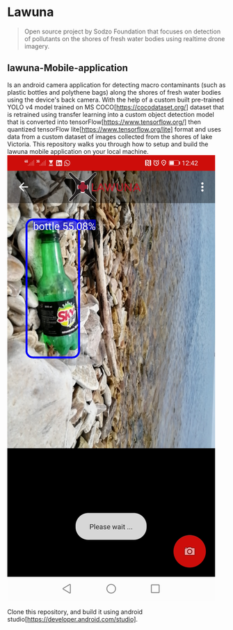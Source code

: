 # Lawuna
> Open source project by Sodzo Foundation that focuses on detection of pollutants on the shores of fresh water bodies using realtime drone imagery.

## lawuna-Mobile-application
Is an android camera application for detecting macro contaminants (such as plastic bottles and polythene bags) along the shores of fresh water bodies using the device's back camera. With the help of a custom built pre-trained YOLO v4 model trained on MS COCO[https://cocodataset.org/] dataset that is retrained using transfer learning into a custom object detection model that is converted into tensorFlow[https://www.tensorflow.org/] then quantized tensorFlow lite[https://www.tensorflow.org/lite] format and uses data from a custom dataset of images collected from the shores of lake Victoria.
This repository walks you through how to setup and build the lawuna mobile application on your local machine.
![N|Solid](app/src/main/res/drawable/Screenshot-2020-05-16-Sodzo-Foundation-Real-Time-Mobile-App-Object-Detection.jpg)

Clone this repository, and build it using android studio[https://developer.android.com/studio].
